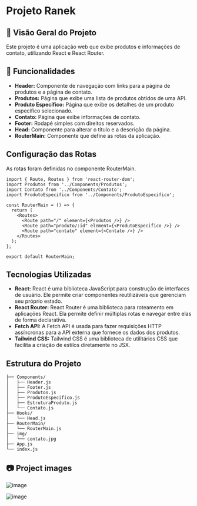 # Projeto Ranek

## 📄 Visão Geral do Projeto

Este projeto é uma aplicação web que exibe produtos e informações de contato, utilizando React e React Router.

## 🔨 Funcionalidades

- **Header:** Componente de navegação com links para a página de produtos e a página de contato.
- **Produtos:** Página que exibe uma lista de produtos obtidos de uma API.
- **Produto Específico:** Página que exibe os detalhes de um produto específico selecionado.
- **Contato:** Página que exibe informações de contato.
- **Footer:** Rodapé simples com direitos reservados.
- **Head:** Componente para alterar o título e a descrição da página.
- **RouterMain:** Componente que define as rotas da aplicação.


## Configuração das Rotas
As rotas foram definidas no componente RouterMain.
```
import { Route, Routes } from 'react-router-dom';
import Produtos from '../Components/Produtos';
import Contato from '../Components/Contato';
import ProdutoEspecifico from '../Components/ProdutoEspecifico';

const RouterMain = () => {
  return (
    <Routes>
      <Route path="/" element={<Produtos />} />
      <Route path="produto/:id" element={<ProdutoEspecifico />} />
      <Route path="contato" element={<Contato />} />
    </Routes>
  );
};

export default RouterMain;

```

## Tecnologias Utilizadas

- **React:** React é uma biblioteca JavaScript para construção de interfaces de usuário. Ele permite criar componentes reutilizáveis que gerenciam seu próprio estado.
- **React Router:** React Router é uma biblioteca para roteamento em aplicações React. Ela permite definir múltiplas rotas e navegar entre elas de forma declarativa.
- **Fetch API:** A Fetch API é usada para fazer requisições HTTP assíncronas para a API externa que fornece os dados dos produtos.
- **Tailwind CSS:** Tailwind CSS é uma biblioteca de utilitários CSS que facilita a criação de estilos diretamente no JSX.

  

## Estrutura do Projeto

```src/
├── Components/
│   ├── Header.js
│   ├── Footer.js
│   ├── Produtos.js
│   ├── ProdutoEspecifico.js
│   ├── EstruturaProduto.js
│   └── Contato.js
├── Hooks/
│   └── Head.js
├── RouterMain/
│   └── RouterMain.js
├── img/
│   └── contato.jpg
├── App.js
└── index.js
```

## 📷 Project images

![image](https://github.com/user-attachments/assets/a6f00407-9b3d-463c-8708-2d5648364c66)

![image](https://github.com/user-attachments/assets/d36a9b35-635d-40c2-a035-d25275b4cf6a)

